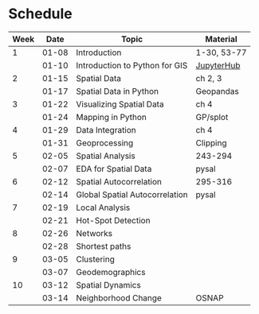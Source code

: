 

# Schedule



| Week |  Date | Topic                          | Material                 |
|------|-------|--------------------------------|--------------------------|
|    1 | 01-08 | Introduction                   | 1-30, 53-77              |
|      | 01-10 | Introduction to Python for GIS | [JupyterHub][JupyterHub] |
|    2 | 01-15 | Spatial Data                   | ch 2, 3                  |
|      | 01-17 | Spatial Data in Python         | Geopandas                |
|    3 | 01-22 | Visualizing Spatial Data       | ch 4                     |
|      | 01-24 | Mapping in Python              | GP/splot                 |
|    4 | 01-29 | Data Integration               | ch 4                     |
|      | 01-31 | Geoprocessing                  | Clipping                 |
|    5 | 02-05 | Spatial Analysis               | 243-294                  |
|      | 02-07 | EDA for Spatial Data           | pysal                    |
|    6 | 02-12 | Spatial Autocorrelation        | 295-316                  |
|      | 02-14 | Global Spatial Autocorrelation | pysal                    |
|    7 | 02-19 | Local Analysis                 |                          |
|      | 02-21 | Hot-Spot Detection             |                          |
|    8 | 02-26 | Networks                       |                          |
|      | 02-28 | Shortest paths                 |                          |
|    9 | 03-05 | Clustering                     |                          |
|      | 03-07 | Geodemographics                |                          |
|   10 | 03-12 | Spatial Dynamics               |                          |
|      | 03-14 | Neighborhood Change            | OSNAP                    |



[JupyterHub]: https://geodatascience.net/hub/user-redirect/git-pull?repo=https%3A%2F%2Fgithub.com%2Fsjsrey%2Fpbpl273w19&app=notebook 
